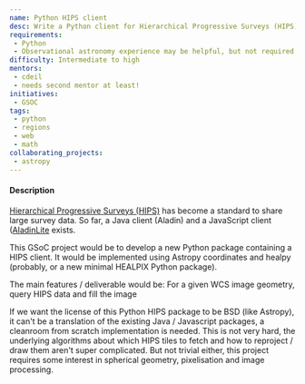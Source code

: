 ```yaml
---
name: Python HIPS client
desc: Write a Python client for Hierarchical Progressive Surveys (HIPS)
requirements:
 - Python
 - Observational astronomy experience may be helpful, but not required
difficulty: Intermediate to high
mentors: 
 - cdeil
 - needs second mentor at least!
initiatives:
 - GSOC
tags:
 - python
 - regions
 - web
 - math
collaborating_projects:
 - astropy
---
```


#### Description




[Hierarchical Progressive Surveys (HIPS)](http://aladin.u-strasbg.fr/hips/) has become a standard to share large survey data.
So far, a Java client (Aladin) and a JavaScript client ([AladinLite](http://aladin.u-strasbg.fr/AladinLite/) exists.

This GSoC project would be to develop a new Python package containing a HIPS client.
It would be implemented using Astropy coordinates and healpy (probably, or a new minimal HEALPIX Python package).

The main features / deliverable would be:
For a given WCS image geometry, query HIPS data and fill the image

If we want the license of this Python HIPS package to be BSD (like Astropy),
it can't be a translation of the existing Java / Javascript packages,
a cleanroom from scratch implementation is needed.
This is not very hard, the underlying algorithms about which HIPS tiles to fetch
and how to reproject / draw them aren't super complicated.
But not trivial either, this project requires some interest in spherical geometry,
pixelisation and image processing.
